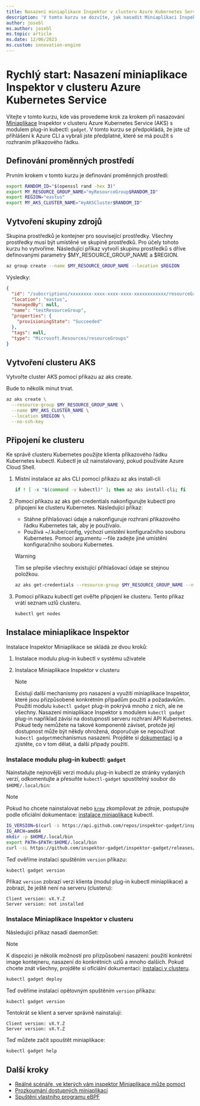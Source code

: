 ```yaml
---
title: Nasazení miniaplikace Inspektor v clusteru Azure Kubernetes Service
description: 'V tomto kurzu se dozvíte, jak nasadit Miniaplikaci Inspektor v clusteru AKS.'
author: josebl
ms.author: josebl
ms.topic: article
ms.date: 12/06/2023
ms.custom: innovation-engine
---
```


# Rychlý start: Nasazení miniaplikace Inspektor v clusteru Azure Kubernetes Service

Vítejte v tomto kurzu, kde vás provedeme krok za krokem při nasazování [Miniaplikace](https://www.inspektor-gadget.io/) Inspektor v clusteru Azure Kubernetes Service (AKS) s modulem plug-in kubectl: `gadget`. V tomto kurzu se předpokládá, že jste už přihlášení k Azure CLI a vybrali jste předplatné, které se má použít s rozhraním příkazového řádku.

## Definování proměnných prostředí

Prvním krokem v tomto kurzu je definování proměnných prostředí:

```bash
export RANDOM_ID="$(openssl rand -hex 3)"
export MY_RESOURCE_GROUP_NAME="myResourceGroup$RANDOM_ID"
export REGION="eastus"
export MY_AKS_CLUSTER_NAME="myAKSCluster$RANDOM_ID"
```

## Vytvoření skupiny zdrojů

Skupina prostředků je kontejner pro související prostředky. Všechny prostředky musí být umístěné ve skupině prostředků. Pro účely tohoto kurzu ho vytvoříme. Následující příkaz vytvoří skupinu prostředků s dříve definovanými parametry $MY_RESOURCE_GROUP_NAME a $REGION.

```bash
az group create --name $MY_RESOURCE_GROUP_NAME --location $REGION
```

Výsledky:

<!-- expected_similarity=0.3 -->
```JSON
{
  "id": "/subscriptions/xxxxxxxx-xxxx-xxxx-xxxx-xxxxxxxxxxxx/resourceGroups/myResourceGroup210",
  "location": "eastus",
  "managedBy": null,
  "name": "testResourceGroup",
  "properties": {
    "provisioningState": "Succeeded"
  },
  "tags": null,
  "type": "Microsoft.Resources/resourceGroups"
}
```

## Vytvoření clusteru AKS

Vytvořte cluster AKS pomocí příkazu az aks create.

Bude to několik minut trvat.

```bash
az aks create \
  --resource-group $MY_RESOURCE_GROUP_NAME \
  --name $MY_AKS_CLUSTER_NAME \
  --location $REGION \
  --no-ssh-key
```

## Připojení ke clusteru

Ke správě clusteru Kubernetes použijte klienta příkazového řádku Kubernetes kubectl. Kubectl je už nainstalovaný, pokud používáte Azure Cloud Shell.

1. Místní instalace az aks CLI pomocí příkazu az aks install-cli

    ```bash
    if ! [ -x "$(command -v kubectl)" ]; then az aks install-cli; fi
    ```

2. Pomocí příkazu az aks get-credentials nakonfigurujte kubectl pro připojení ke clusteru Kubernetes. Následující příkaz:
    - Stáhne přihlašovací údaje a nakonfiguruje rozhraní příkazového řádku Kubernetes tak, aby je používalo.
    - Používá ~/.kube/config, výchozí umístění konfiguračního souboru Kubernetes. Pomocí argumentu --file zadejte jiné umístění konfiguračního souboru Kubernetes.

    > [!WARNING]
    > Tím se přepíše všechny existující přihlašovací údaje se stejnou položkou.

    ```bash
    az aks get-credentials --resource-group $MY_RESOURCE_GROUP_NAME --name $MY_AKS_CLUSTER_NAME --overwrite-existing
    ```

3. Pomocí příkazu kubectl get ověřte připojení ke clusteru. Tento příkaz vrátí seznam uzlů clusteru.

    ```bash
    kubectl get nodes
    ```

## Instalace miniaplikace Inspektor

Instalace Inspektor Miniaplikace se skládá ze dvou kroků:

1. Instalace modulu plug-in kubectl v systému uživatele
2. Instalace Miniaplikace Inspektor v clusteru

    > [!NOTE]
    > Existují další mechanismy pro nasazení a využití miniaplikace Inspektor, které jsou přizpůsobené konkrétním případům použití a požadavkům. Použití modulu `kubectl gadget` plug-in pokrývá mnoho z nich, ale ne všechny. Nasazení miniaplikace Inspektor s modulem `kubectl gadget` plug-in například závisí na dostupnosti serveru rozhraní API Kubernetes. Pokud tedy nemůžete na takové komponentě záviset, protože její dostupnost může být někdy ohrožená, doporučuje se nepoužívat `kubectl gadget`mechanismus nasazení. Projděte si [dokumentaci](https://github.com/inspektor-gadget/inspektor-gadget/blob/main/docs/ig.md) ig a zjistěte, co v tom dělat, a další případy použití.

### Instalace modulu plug-in kubectl: `gadget`

Nainstalujte nejnovější verzi modulu plug-in kubectl ze stránky vydaných verzí, odkomentujte a přesuňte `kubectl-gadget` spustitelný soubor do `$HOME/.local/bin`:

> [!NOTE]
> Pokud ho chcete nainstalovat nebo [`krew`](https://sigs.k8s.io/krew) zkompilovat ze zdroje, postupujte podle oficiální dokumentace: [instalace miniaplikace](https://github.com/inspektor-gadget/inspektor-gadget/blob/main/docs/install.md#installing-kubectl-gadget) kubectl.

```bash
IG_VERSION=$(curl -s https://api.github.com/repos/inspektor-gadget/inspektor-gadget/releases/latest | jq -r .tag_name)
IG_ARCH=amd64
mkdir -p $HOME/.local/bin
export PATH=$PATH:$HOME/.local/bin
curl -sL https://github.com/inspektor-gadget/inspektor-gadget/releases/download/${IG_VERSION}/kubectl-gadget-linux-${IG_ARCH}-${IG_VERSION}.tar.gz  | tar -C $HOME/.local/bin -xzf - kubectl-gadget
```

Teď ověříme instalaci spuštěním `version` příkazu:

```bash
kubectl gadget version
```

Příkaz `version` zobrazí verzi klienta (modul plug-in kubectl miniaplikace) a zobrazí, že ještě není na serveru (clusteru):

<!--expected_similarity="(?m)^Client version: v\d+\.\d+\.\d+$\n^Server version: not installed$"-->
```text
Client version: vX.Y.Z
Server version: not installed
```

### Instalace Miniaplikace Inspektor v clusteru

Následující příkaz nasadí daemonSet:

> [!NOTE]
> K dispozici je několik možností pro přizpůsobení nasazení: použití konkrétní image kontejneru, nasazení do konkrétních uzlů a mnoho dalších. Pokud chcete znát všechny, projděte si oficiální dokumentaci: [instalaci v clusteru](https://github.com/inspektor-gadget/inspektor-gadget/blob/main/docs/install.md#installing-in-the-cluster).

```bash
kubectl gadget deploy
```

Teď ověříme instalaci opětovným spuštěním `version` příkazu:

```bash
kubectl gadget version
```

Tentokrát se klient a server správně nainstalují:

<!--expected_similarity="(?m)^Client version: v\d+\.\d+\.\d+$\n^Server version: v\d+\.\d+\.\d+$"-->
```text
Client version: vX.Y.Z
Server version: vX.Y.Z
```

Teď můžete začít spouštět miniaplikace:

```bash
kubectl gadget help
```

<!--
## Clean Up

### Undeploy Inspektor Gadget

```bash
kubectl gadget undeploy
```

### Clean up Azure resources

When no longer needed, you can use `az group delete` to remove the resource group, cluster, and all related resources as follows. The `--no-wait` parameter returns control to the prompt without waiting for the operation to complete. The `--yes` parameter confirms that you wish to delete the resources without an additional prompt to do so.

```bash
az group delete --name $MY_RESOURCE_GROUP_NAME --no-wait --yes
```
-->

## Další kroky
- [Reálné scénáře, ve kterých vám inspektor Miniaplikace může pomoct](https://go.microsoft.com/fwlink/p/?linkid=2260402#use-cases)
- [Prozkoumání dostupných miniaplikací](https://go.microsoft.com/fwlink/p/?linkid=2260070)
- [Spuštění vlastního programu eBPF](https://go.microsoft.com/fwlink/p/?linkid=2259865)
